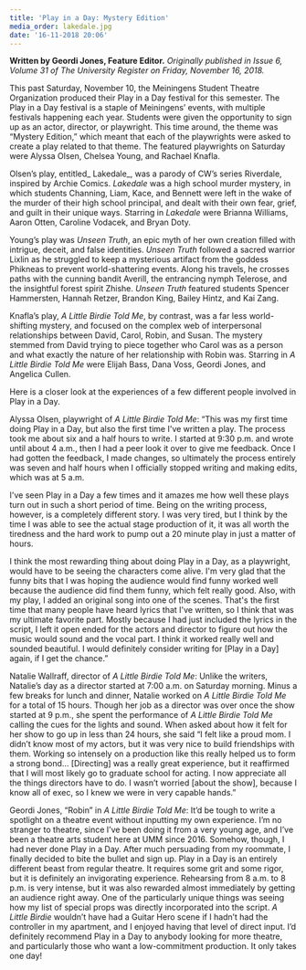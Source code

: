 ```yaml
---
title: 'Play in a Day: Mystery Edition'
media_order: lakedale.jpg
date: '16-11-2018 20:06'
---
```


**Written by Geordi Jones, Feature Editor.** _Originally published in Issue 6, Volume 31 of The University Register on Friday, November 16, 2018._

This past Saturday, November 10, the Meiningens Student Theatre Organization produced their Play in a Day festival for this semester. The Play in a Day festival is a staple of Meiningens’ events, with multiple festivals happening each year. Students were given the opportunity to sign up as an actor, director, or playwright. This time around, the theme was “Mystery Edition,” which meant that each of the playwrights were asked to create a play related to that theme. The featured playwrights on Saturday were Alyssa Olsen, Chelsea Young, and Rachael Knafla. 

Olsen’s play, entitled_ Lakedale_, was a parody of CW’s series Riverdale, inspired by Archie Comics. _Lakedale_ was a high school murder mystery, in which students Channing, Liam, Kace, and Bennett were left in the wake of the murder of their high school principal, and dealt with their own fear, grief, and guilt in their unique ways. Starring in _Lakedale_ were Brianna Williams, Aaron Otten, Caroline Vodacek, and Bryan Doty.

Young’s play was _Unseen Truth_, an epic myth of her own creation filled with intrigue, deceit, and false identities. _Unseen Truth_ followed a sacred warrior Lixlin as he struggled to keep a mysterious artifact from the goddess Phikneas to prevent world-shattering events. Along his travels, he crosses paths with the cunning bandit Averill, the entrancing nymph Telerose, and the insightful forest spirit Zhishe. _Unseen Truth_ featured students Spencer Hammersten, Hannah Retzer, Brandon King, Bailey Hintz, and Kai Zang. 

Knafla’s play, _A Little Birdie Told Me_, by contrast, was a far less world-shifting mystery, and focused on the complex web of interpersonal relationships between David, Carol, Robin, and Susan. The mystery stemmed from David trying to piece together who Carol was as a person and what exactly the nature of her relationship with Robin was. Starring in _A Little Birdie Told Me_ were Elijah Bass, Dana Voss, Geordi Jones, and Angelica Cullen. 

Here is a closer look at the experiences of a few different people involved in Play in a Day.

Alyssa Olsen, playwright of _A Little Birdie Told Me_: “This was my first time doing Play in a Day, but also the first time I've written a play. The process took me about six and a half hours to write. I started at 9:30 p.m. and wrote until about 4 a.m., then I had a peer look it over to give me feedback. Once I had gotten the feedback, I made changes, so ultimately the process entirely was seven and half hours when I officially stopped writing and making edits, which was at 5 a.m.

I've seen Play in a Day a few times and it amazes me how well these plays turn out in such a short period of time. Being on the writing process, however, is a completely different story. I was very tired, but I think by the time I was able to see the actual stage production of it, it was all worth the tiredness and the hard work to pump out a 20 minute play in just a matter of hours.

I think the most rewarding thing about doing Play in a Day, as a playwright, would have to be seeing the characters come alive. I'm very glad that the funny bits that I was hoping the audience would find funny worked well because the audience did find them funny, which felt really good. Also, with my play, I added an original song into one of the scenes. That's the first time that many people have heard lyrics that I've written, so I think that was my ultimate favorite part. Mostly because I had just included the lyrics in the script, I left it open ended for the actors and director to figure out how the music would sound and the vocal part. I think it worked really well and sounded beautiful.
I would definitely consider writing for [Play in a Day] again, if I get the chance.”

Natalie Wallraff, director of _A Little Birdie Told Me_: Unlike the writers, Natalie’s day as a director started at 7:00 a.m. on Saturday morning. Minus a few breaks for lunch and dinner, Natalie worked on _A Little Birdie Told Me_ for a total of 15 hours. Though her job as a director was over once the show started at 9 p.m., she spent the performance of _A Little Birdie Told Me_ calling the cues for the lights and sound. When asked about how it felt for her show to go up in less than 24 hours, she said “I felt like a proud mom. I didn’t know most of my actors, but it was very nice to build friendships with them. Working so intensely on a production like this really helped us to form a strong bond… [Directing] was a really great experience, but it reaffirmed that I will most likely go to graduate school for acting. I now appreciate all the things directors have to do. I wasn’t worried [about the show], because I know all of exec, so I knew we were in very capable hands.”

Geordi Jones, “Robin” in _A Little Birdie Told Me_: It’d be tough to write a spotlight on a theatre event without inputting my own experience. I’m no stranger to theatre, since I’ve been doing it from a very young age, and I’ve been a theatre arts student here at UMM since 2016. Somehow, though, I had never done Play in a Day. After much persuading from my roommate, I finally decided to bite the bullet and sign up. Play in a Day is an entirely different beast from regular theatre. It requires some grit and some rigor, but it is definitely an invigorating experience. Rehearsing from 8 a.m. to 8 p.m. is very intense, but it was also rewarded almost immediately by getting an audience right away. One of the particularly unique things was seeing how my list of special props was directly incorporated into the script. _A Little Birdie_ wouldn’t have had a Guitar Hero scene if I hadn’t had the controller in my apartment, and I enjoyed having that level of direct input. I’d definitely recommend Play in a Day to anybody looking for more theatre, and particularly those who want a low-commitment production. It only takes one day!